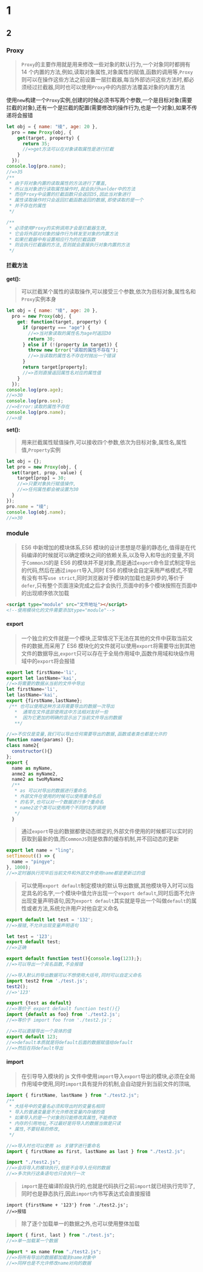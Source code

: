 # 1

## 2

### Proxy

> `Proxy`的主要作用就是用来修改一些对象的默认行为,一个对象同时都拥有 14 个内置的方法,例如,读取对象属性,对象属性的赋值,函数的调用等,`Proxy`则可以在操作这些方法之前设置一层拦截器,每当外部访问这些方法时,都必须经过拦截器,同时也可以使用`Proxy`中的内部方法覆盖对象的内置方法

使用`new`构建一个`Proxy`实例,创建的时候必须书写两个参数,一个是目标对象(需要拦截的对象),还有一个是拦截的配置(需要修改的操作行为,也是一个对象),如果不传递将会报错

```javascript
let obj = { name: "绫", age: 20 },
  pro = new Proxy(obj, {
    get(target, property) {
      return 35;
      //=>get方法可以在对象读取属性是进行拦截
    }
  });
console.log(pro.name);
//=>35
/**
 * 由于将对象内置的读取属性的方法进行了覆盖,
 * 所以当对象进行读取属性操作时,就会执行hanlder中的方法
 * 而在Proxy中设置的拦截函数只会返回35,因此当对象进行
 * 属性读取操作时只会返回拦截函数返回的数据,即使读取的是一个
 * 并不存在的属性
 */

/**
 * 必须使用Proxy的实例调用才会是拦截器生效,
 * 它会将外部对对象的操作行为转发至对象的内置方法
 * 如果拦截器中有设置相应行为的拦截函数
 * 则会执行拦截器的方法,否则就会直接执行对象内置的方法
 */
```

#### 拦截方法

**get():**

> 可以拦截某个属性的读取操作,可以接受三个参数,依次为目标对象,属性名和`Proxy`实例本身

```javascript
let obj = { name: "绫", age: 20 },
  pro = new Proxy(obj, {
    get: function(target, property) {
      if (property === "age") {
        //=>当对象读取的属性名为age时返回30
        return 30;
      } else if (!(property in target)) {
        throw new Error("读取的属性不存在");
        //=>当读取的属性名不存在时抛出一个错误
      }
      return target[property];
      //=>否则直接返回属性名对应的属性值
    }
  });
console.log(pro.age);
//=>30
console.log(pro.sex);
//=>Error:读取的属性不存在
console.log(pro.name);
//=>绫
```

**set():**

> 用来拦截属性赋值操作,可以接收四个参数,依次为目标对象,属性名,属性值,`Property`实例

```javascript
let obj = {};
let pro = new Proxy(obj, {
  set(target, prop, value) {
    target[prop] = 30;
    //=>只要对象执行赋值操作,
    //=>任何属性都会被设置为30
  }
});
pro.name = "绫";
console.log(obj.name);
//=>30
```

### module

> ES6 中新增加的模块体系,ES6 模块的设计思想是尽量的静态化,值得是在代码编译的时候就可以确定模块之间的依赖关系,以及导入和导出的变量,不同于`CommonJS`的是 ES6 的模块并不是对象,而是通过`export`命令显式制定导出的代码,然后在通过`import`导入,同时 ES6 的模块会自定采用严格模式,不管有没有书写`use strict`,同时浏览器对于模块的加载也是异步的,等价于`defer`,只有整个页面渲染完成之后才会执行,页面中的多个模块按照在页面中的出现顺序依次加载

```html
<script type="module" src="文件地址"></script>
<!--使用模块化的文件需要添加type="module"-->
```

#### export

> 一个独立的文件就是一个模块,正常情况下无法在其他的文件中获取当前文件的数据,而采用了 ES6 模块化的文件就可以使用`export`将需要导出到其他文件的数据导出,`export`只可以存在于全局作用域中,函数作用域和块级作用域中的`export`将会报错

```javascript
export let firstName='li',
export let lastName='kai',
//=>将需要的数据从当前的文件中导出
let firstName='li',
let lastName='kai',
export {firstName,lastName};
 /** 也可以使用这种方法将需要导出的数据一次导出
   *  通常在文件底部使用这中方法相对友好一些
   *  因为它更加的明确的显示出了当前文件导出的数据
   **/

//=>不仅仅是变量,我们可以导出任何需要导出的数据,函数或者类也都是允许的
function name(params) {};
class name2{
  constructor(){}
};
export {
  name as myName,
  anme2 as myName2,
  name2 as twoMyName2
  /**
   * as 可以对导出的数据进行重命名
   * 外部文件在使用的时候可以使用重命名后
   * 的名字,也可以对一个数据进行多个重命名
   * name2这个类可以使用两个不同的名字调用
   */
  }
```

> 通过`export`导出的数据都使动态绑定的,外部文件使用的时候都可以实时的获取到最新的值,而`CommonJS`则是依靠的缓存机制,并不回动态的更新

```javascript
export let name = "ling";
setTimeout(() => {
  name = "pingye";
}, 1000);
//=>定时器执行完毕后当前文件和外部文件使用name都是更新过的值
```

> 可以使用`export default`制定模块的默认导出数据,其他模块导入时可以指定具名的名字,一个模块中值允许出现一个`export default`,同时后面不允许出现变量声明语句,因为`export default`其实就是导出一个叫做`default`的属性或者方法,系统允许用户对他自定义命名

```javascript
export default let test = '132';
//=>报错,不允许出现变量声明语句

let test = '123';
export default test;
//=>正确

export default function test(){console.log(123);};
//=>可以导出一个具名函数,不会报错

//=>导入默认的导出数据可以不想使用大括号,同时可以自定义命名
import test2 from './test.js';
test2();
//=>'123'

export {test as default}
//=>等价于 export default function test(){}
import {default as foo} from './test2.js';
//=>等价于 import foo from './test2.js';

//=>可以直接导出一个具体的值
export default 123;
//=>default本质就是将default后面的数据赋值给default
//=>然后在将default导出
```

#### import

> 在引导导入模块的 js 文件中使用`import`导入`export`导出的模块,必须在全局作用域中使用,同时`import`具有提升的机制,会自动提升到当前文件的顶端,

```javascript
import { firstName, lastName } from "./test2.js";
/**
 * 大括号中的变量名必须和导出时的变量名相同
 * 导入的普通变量是不允许修改变量内存储的值
 * 如果导入的是一个对象则只能修改其属性,不能修改
 * 内存的引用地址,不过最好是将导入的数据当做是只读
 * 属性,不要轻易的修改,
 */

//=>导入时也可以使用 as 关键字进行重命名
import { firstName as first, lastName as last } from "./test2.js";

import "./test2.js";
//=>会将导入的模块执行,但是不会导入任何的数据
//=>多次执行这条语句也只会执行一次
```

> `import`是在编译阶段执行的,也就是代码执行之前`import`就已经执行完毕了,同时也是静态执行,因此`import`内书写表达式会直接报错

```javascirpt
import {firstName + '123'} from './test2.js';
//=>报错
```

> 除了逐个加载单一的数据之外,也可以使用整体加载

```javascript
import { first, last } from "./test.js";
//=>单一加载某一个数据

import * as name from "./test2.js";
//=>将所有导出的数据都加载到name对象中
//=>同样也是不允许修改name对向的数据
```
